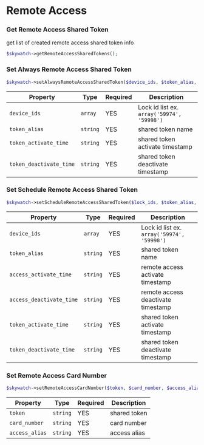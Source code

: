 # Remote Access

### Get Remote Access Shared Token
get list of created remote access shared token info

```php
$skywatch->getRemoteAccessSharedTokens();
```


### Set Always Remote Access Shared Token

```php
$skywatch->setAlwaysRemoteAccessSharedToken($device_ids, $token_alias, $token_activate_time, $token_deactivate_time);
```

| Property                | Type     | Required | Description                                |
| ----------------------- | -------- | -------- | ------------------------------------------ |
| `device_ids`            | `array`  | YES      | Lock id list ex. `array('59974', '59998')` |
| `token_alias`           | `string` | YES      | shared token name                           |
| `token_activate_time`   | `string` | YES      | shared token activate timestamp             |
| `token_deactivate_time` | `string` | YES      | shared token deactivate timestamp           |

### Set Schedule Remote Access Shared Token

```php
$skywatch->setScheduleRemoteAccessSharedToken($lock_ids, $token_alias, $access_activate_time, $access_deactivate_time, $token_activate_time, $token_deactivate_time);
```

| Property                 | Type     | Required | Description                                |
| ------------------------ | -------- | -------- | ------------------------------------------ |
| `device_ids`             | `array`  | YES      | Lock id list ex. `array('59974', '59998')` |
| `token_alias`            | `string` | YES      | shared token name                           |
| `access_activate_time`   | `string` | YES      | remote access activate timestamp           |
| `access_deactivate_time` | `string` | YES      | remote access deactivate timestamp         |
| `token_activate_time`    | `string` | YES      | shared token activate timestamp             |
| `token_deactivate_time`  | `string` | YES      | shared token deactivate timestamp           |

### Set Remote Access Card Number

```php
$skywatch->setRemoteAccessCardNumber($token, $card_number, $access_alias);
```

| Property                 | Type     | Required | Description           |
| ------------------------ | -------- | -------- | ----------------------|
| `token`                  | `string` | YES      | shared token          |
| `card_number`            | `string` | YES      | card number           |
| `access_alias`           | `string` | YES      | access alias          |
